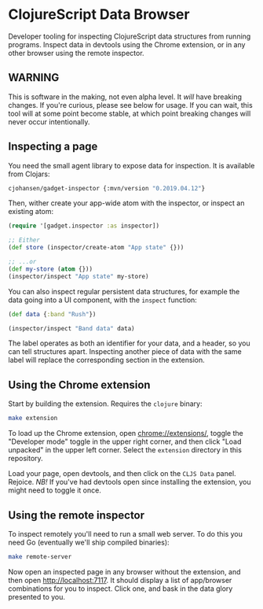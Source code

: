 # ClojureScript Data Browser

Developer tooling for inspecting ClojureScript data structures from running
programs. Inspect data in devtools using the Chrome extension, or in any other
browser using the remote inspector.

## WARNING

This is software in the making, not even alpha level. It *will* have breaking
changes. If you're curious, please see below for usage. If you can wait, this
tool will at some point become stable, at which point breaking changes will
never occur intentionally.

## Inspecting a page

You need the small agent library to expose data for inspection. It is available
from Clojars:

```sh
cjohansen/gadget-inspector {:mvn/version "0.2019.04.12"}
```

Then, wither create your app-wide atom with the inspector, or inspect an
existing atom:

```clj
(require '[gadget.inspector :as inspector])

;; Either
(def store (inspector/create-atom "App state" {}))

;; ...or
(def my-store (atom {}))
(inspector/inspect "App state" my-store)
```

You can also inspect regular persistent data structures, for example the data
going into a UI component, with the `inspect` function:

```clj
(def data {:band "Rush"})

(inspector/inspect "Band data" data)
```

The label operates as both an identifier for your data, and a header, so you can
tell structures apart. Inspecting another piece of data with the same label will
replace the corresponding section in the extension.

## Using the Chrome extension

Start by building the extension. Requires the `clojure` binary:

```sh
make extension
```

To load up the Chrome extension, open
[chrome://extensions/](chrome://extensions/), toggle the "Developer mode" toggle
in the upper right corner, and then click "Load unpacked" in the upper left
corner. Select the `extension` directory in this repository.

Load your page, open devtools, and then click on the `CLJS Data` panel. Rejoice.
*NB!* If you've had devtools open since installing the extension, you might need
to toggle it once.

## Using the remote inspector

To inspect remotely you'll need to run a small web server. To do this you need
Go (eventually we'll ship compiled binaries):

```sh
make remote-server
```

Now open an inspected page in any browser without the extension, and then open
[http://localhost:7117](http://localhost:7117). It should display a list of
app/browser combinations for you to inspect. Click one, and bask in the data
glory presented to you.
